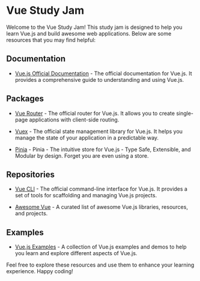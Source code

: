 # Vue Study Jam

Welcome to the Vue Study Jam! This study jam is designed to help you learn Vue.js and build awesome web applications. Below are some resources that you may find helpful:

## Documentation

- [Vue.js Official Documentation](https://vuejs.org/) - The official documentation for Vue.js. It provides a comprehensive guide to understanding and using Vue.js.

## Packages

- [Vue Router](https://router.vuejs.org/) - The official router for Vue.js. It allows you to create single-page applications with client-side routing.

- [Vuex](https://vuex.vuejs.org/) - The official state management library for Vue.js. It helps you manage the state of your application in a predictable way.

- [Pinia](https://pinia.vuejs.org/) - Pinia - The intuitive store for Vue.js - Type Safe, Extensible, and Modular by design. Forget you are even using a store.

## Repositories

- [Vue CLI](https://github.com/vuejs/vue-cli) - The official command-line interface for Vue.js. It provides a set of tools for scaffolding and managing Vue.js projects.

- [Awesome Vue](https://github.com/vuejs/awesome-vue) - A curated list of awesome Vue.js libraries, resources, and projects.

## Examples

- [Vue.js Examples](https://vuejsexamples.com/) - A collection of Vue.js examples and demos to help you learn and explore different aspects of Vue.js.

Feel free to explore these resources and use them to enhance your learning experience. Happy coding!
